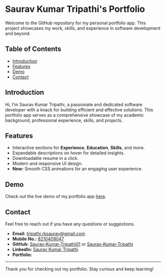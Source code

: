 # Saurav Kumar Tripathi's Portfolio

Welcome to the GitHub repository for my personal portfolio app. This project showcases my work, skills, and experience in software development and beyond.

## Table of Contents
- [Introduction](#introduction)
- [Features](#features)
- [Demo](#demo)
- [Contact](#contact)

## Introduction
Hi, I'm Saurav Kumar Tripathi, a passionate and dedicated software developer with a knack for building efficient and effective solutions. This portfolio app serves as a comprehensive showcase of my academic background, professional experience, skills, and projects.

## Features
- Interactive sections for **Experience**, **Education**, **Skills**, and more.
- Expandable descriptions on hover for detailed insights.
- Downloadable resume in a click.
- Modern and responsive UI design.
- **New:** Smooth CSS animations for an engaging user experience.

## Demo
Check out the live demo of my portfolio app [here](#).

## Contact
Feel free to reach out if you have any questions or suggestions.

- **Email:** <a href="mailto:tripathi.rksaurav@gmail.com">tripathi.rksaurav@gmail.com</a>
- **Mobile No.:** <a href="tel:821-040-9047">8210409047</a>
- **GitHub:** <a href="https://github.com/Saurav-Kumar-Tripathi01">Saurav-Kumar-Tripathi01</a> or <a href="https://github.com/Saurav-Kumar-Tripathi">Saurav-Kumar-Tripathi</a>
- **LinkedIn:** <a href="https://www.linkedin.com/in/sauravkumartripathi/">Saurav Kumar Tripathi</a>
- **Portfolio:** <!yet to add>

---

Thank you for checking out my portfolio. Stay curious and keep learning!
